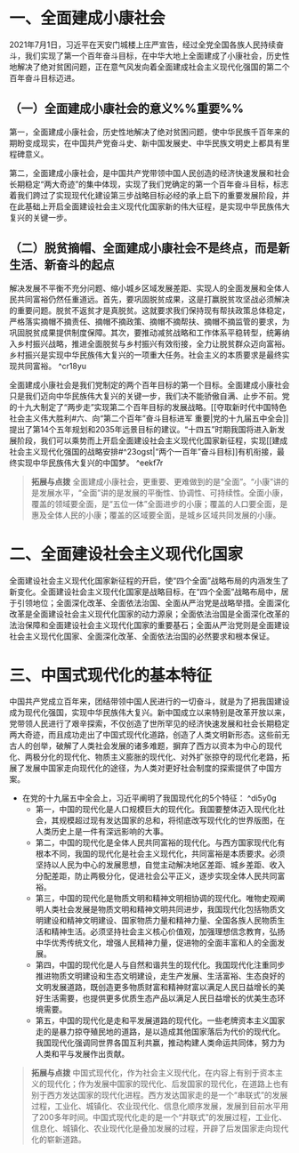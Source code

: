 # 一、全面建成小康社会
2021年7月1日，习近平在天安门城楼上庄严宣告，经过全党全国各族人民持续奋斗，我们实现了第一个百年奋斗目标，在中华大地上全面建成了小康社会，历史性地解决了绝对贫困问题，正在意气风发向着全面建成社会主义现代化强国的第二个百年奋斗目标迈进。
## （一）全面建成小康社会的意义%%重要%%
第一，全面建成小康社会，历史性地解决了绝对贫困问题，使中华民族千百年来的期盼变成现实，在中国共产党奋斗史、新中国发展史、中华民族文明史上都具有里程碑意义。

第二，全面建成小康社会，是中国共产党带领中国人民创造的经济快速发展和社会长期稳定“两大奇迹”的集中体现，实现了我们党确定的第一个百年奋斗目标，标志着我们跨过了实现现代化建设第三步战略目标必经的承上启下的重要发展阶段，并在此基础上开启全面建设社会主义现代化国家新的伟大征程，是实现中华民族伟大复兴的关键一步。
## （二）脱贫摘帽、全面建成小康社会不是终点，而是新生活、新奋斗的起点
解决发展不平衡不充分问题、缩小城乡区域发展差距、实现人的全面发展和全体人民共同富裕仍然任重道远。首先，要巩固脱贫成果，这是打赢脱贫攻坚战必须解决的重要问题。脱贫不返贫才是真脱贫。这就要求我们保持现有帮扶政策总体稳定，严格落实摘帽不摘责任、摘帽不摘政策、摘帽不摘帮扶、摘帽不摘监管的要求，为巩固脱贫成果提供制度保障。其次，要推动减贫战略和工作体系平稳转型，统筹纳入乡村振兴战略，推进全面脱贫与乡村振兴有效衔接，全力让脱贫群众迈向富裕。乡村振兴是实现中华民族伟大复兴的一项重大任务。社会主义的本质要求是最终实现共同富裕。 ^cr18yu

全面建成小康社会是我们党制定的两个百年目标的第一个目标。全面建成小康社会只是我们迈向中华民族伟大复兴的关键一步，我们决不能骄傲自满、止步不前。党的十九大制定了“两步走”实现第二个百年目标的发展战略。[[夺取新时代中国特色社会主义伟大胜利#六、向“第二个百年”奋斗目标进军 重要|党的十九届五中全会]]提出了第14个五年规划和2035年远景目标的建议。“十四五”时期我国将进入新发展阶段，我们可以乘势而上开启全面建设社会主义现代化国家新征程，实现[[建成社会主义现代化强国的战略安排#^23ogst|“两个一百年”奋斗目标]]有机衔接，最终实现中华民族伟大复兴的中国梦。 ^eekf7r

>**拓展与点拨**
全面建成小康社会，更重要、更难做到的是“全面”。“小康”讲的是发展水平，“全面”讲的是发展的平衡性、协调性、可持续性。全面小康，覆盖的领域要全面，是“五位一体”全面进步的小康；覆盖的人口要全面，是惠及全体人民的小康；覆盖的区域要全面，是城乡区域共同发展的小康。

# 二、全面建设社会主义现代化国家
全面建设社会主义现代化国家新征程的开启，使“四个全面”战略布局的内涵发生了新变化。全面建设社会主义现代化国家是战略目标，在“四个全面”战略布局中，居于引领地位；全面深化改革、全面依法治国、全面从严治党是战略举措。全面深化改革是全面建设社会主义现代化国家的动力源泉；全面依法治国是全面深化改革的法治保障和全面建设社会主义现代化国家的重要基石；全面从严治党则是全面建设社会主义现代化国家、全面深化改革、全面依法治国的必然要求和根本保证。
# 三、中国式现代化的基本特征
中国共产党成立百年来，团结带领中国人民进行的一切奋斗，就是为了把我国建设成为现代化强国，实现中华民族伟大复兴。新中国成立以来特别是改革开放以来，党带领人民进行了艰辛探索，不仅创造了世所罕见的经济快速发展和社会长期稳定两大奇迹，而且成功走出了中国式现代化道路，创造了人类文明新形态。这些前无古人的创举，破解了人类社会发展的诸多难题，摒弃了西方以资本为中心的现代化、两极分化的现代化、物质主义膨胀的现代化、对外扩张掠夺的现代化老路，拓展了发展中国家走向现代化的途径，为人类对更好社会制度的探索提供了中国方案。

- 在党的十九届五中全会上，习近平阐明了我国现代化的5个特征： ^di5y0g
	- 第一，中国的现代化是人口规模巨大的现代化。我国要整体迈入现代化社会，其规模超过现有发达国家的总和，将彻底改写现代化的世界版图，在人类历史上是一件有深远影响的大事。
	- 第二，中国的现代化是全体人民共同富裕的现代化。与西方国家现代化有根本不同，我国的现代化是社会主义现代化，共同富裕是本质要求。必须坚持以人民为中心的发展思想，自觉主动解决地区差距、城乡差距、收入分配差距，防止两极分化，促进社会公平正义，逐步实现全体人民共同富裕。
	- 第三，中国的现代化是物质文明和精神文明相协调的现代化。唯物史观阐明人类社会发展是物质文明和精神文明共同进步，我国现代化包括物质文明建设和精神文明建设、国家物质力量和精神力量、全国各族人民物质生活和精神生活。必须坚持社会主义核心价值观，加强理想信念教育，弘扬中华优秀传统文化，增强人民精神力量，促进物的全面丰富和人的全面发展。
	- 第四，中国的现代化是人与自然和谐共生的现代化。我国现代化注重同步推进物质文明建设和生态文明建设，走生产发展、生活富裕、生态良好的文明发展道路，既创造更多物质财富和精神财富以满足人民日益增长的美好生活需要，也提供更多优质生态产品以满足人民日益增长的优美生态环境需要。
	- 第五，中国的现代化是走和平发展道路的现代化。一些老牌资本主义国家走的是暴力掠夺殖民地的道路，是以造成其他国家落后为代价的现代化。我国现代化强调同世界各国互利共赢，推动构建人类命运共同体，努力为人类和平与发展作出贡献。

>**拓展与点拨**
中国式现代化，作为社会主义现代化，在内容上有别于资本主义的现代化；作为发展中国家的现代化、后发国家的现代化，在道路上也有别于西方发达国家的现代化进程。西方发达国家走的是一个“串联式”的发展过程，工业化、城镇化、农业现代化、信息化顺序发展，发展到目前水平用了200多年时间。中国式现代化走的是一个“井联式”的发展过程，工业化、信息化、城镇化、农业现代化是叠加发展的过程，开辟了后发国家走向现代化的崭新道路。